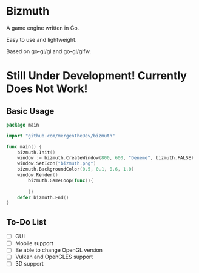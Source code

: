 # Bizmuth
A game engine written in Go.

Easy to use and lightweight.

Based on go-gl/gl and go-gl/glfw.

# Still Under Development! Currently Does Not Work!

## Basic Usage
```go
package main

import "github.com/mergenTheDev/bizmuth"

func main() {
	bizmuth.Init()
	window := bizmuth.CreateWindow(800, 600, "Deneme", bizmuth.FALSE)
	window.SetIcon("bizmuth.png")
	bizmuth.BackgroundColor(0.5, 0.1, 0.6, 1.0)
	window.Render()
        bizmuth.GameLoop(func(){
  
        })
	defer bizmuth.End()
}
```

## To-Do List

- [ ] GUI
- [ ] Mobile support
- [ ] Be able to change OpenGL version
- [ ] Vulkan and OpenGLES support
- [ ] 3D support
